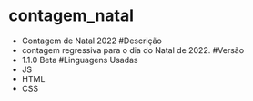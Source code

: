 # contagem_natal
- Contagem de Natal 2022
#Descrição
- contagem regressiva para o dia do Natal de 2022.
#Versão
- 1.1.0 Beta
#Linguagens Usadas
- JS
- HTML
- CSS
